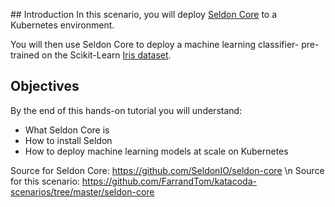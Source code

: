 ## Introduction
In this scenario, you will deploy [Seldon Core](https://docs.seldon.io/projects/seldon-core/en/v1.1.0/) to a Kubernetes environment. 

You will then use Seldon Core to deploy a machine learning classifier- pre-trained on the Scikit-Learn [Iris dataset](https://scikit-learn.org/stable/auto_examples/datasets/plot_iris_dataset.html).

## Objectives
By the end of this hands-on tutorial you will understand: 
- What Seldon Core is
- How to install Seldon
- How to deploy machine learning models at scale on Kubernetes

Source for Seldon Core: https://github.com/SeldonIO/seldon-core \n
Source for this scenario: https://github.com/FarrandTom/katacoda-scenarios/tree/master/seldon-core